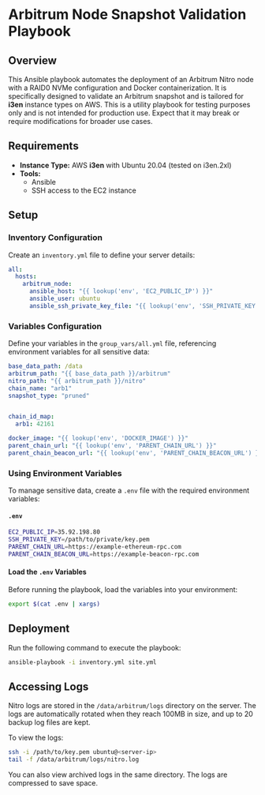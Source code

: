 # Arbitrum Node Snapshot Validation Playbook

## Overview

This Ansible playbook automates the deployment of an Arbitrum Nitro node with a RAID0 NVMe configuration and Docker containerization. It is specifically designed to validate an Arbitrum snapshot and is tailored for **i3en** instance types on AWS. This is a utility playbook for testing purposes only and is not intended for production use. Expect that it may break or require modifications for broader use cases.

## Requirements

- **Instance Type:** AWS **i3en** with Ubuntu 20.04 (tested on i3en.2xl)
- **Tools:**
  - Ansible
  - SSH access to the EC2 instance

## Setup

### Inventory Configuration

Create an `inventory.yml` file to define your server details:

```yaml
all:
  hosts:
    arbitrum_node:
      ansible_host: "{{ lookup('env', 'EC2_PUBLIC_IP') }}"  
      ansible_user: ubuntu                                 
      ansible_ssh_private_key_file: "{{ lookup('env', 'SSH_PRIVATE_KEY') }}"  
```

### Variables Configuration

Define your variables in the `group_vars/all.yml` file, referencing environment variables for all sensitive data:

```yaml
base_data_path: /data
arbitrum_path: "{{ base_data_path }}/arbitrum"
nitro_path: "{{ arbitrum_path }}/nitro"
chain_name: "arb1"
snapshot_type: "pruned"


chain_id_map:
  arb1: 42161

docker_image: "{{ lookup('env', 'DOCKER_IMAGE') }}"
parent_chain_url: "{{ lookup('env', 'PARENT_CHAIN_URL') }}"
parent_chain_beacon_url: "{{ lookup('env', 'PARENT_CHAIN_BEACON_URL') }}"
```

### Using Environment Variables

To manage sensitive data, create a `.env` file with the required environment variables:

#### `.env`
```bash
EC2_PUBLIC_IP=35.92.198.80
SSH_PRIVATE_KEY=/path/to/private/key.pem
PARENT_CHAIN_URL=https://example-ethereum-rpc.com
PARENT_CHAIN_BEACON_URL=https://example-beacon-rpc.com
```

#### Load the `.env` Variables
Before running the playbook, load the variables into your environment:

```bash
export $(cat .env | xargs)
```

## Deployment

Run the following command to execute the playbook:

```bash
ansible-playbook -i inventory.yml site.yml
```

## Accessing Logs

Nitro logs are stored in the `/data/arbitrum/logs` directory on the server. The logs are automatically rotated when they reach 100MB in size, and up to 20 backup log files are kept.

To view the logs:
```bash
ssh -i /path/to/key.pem ubuntu@<server-ip>
tail -f /data/arbitrum/logs/nitro.log
```

You can also view archived logs in the same directory. The logs are compressed to save space.

